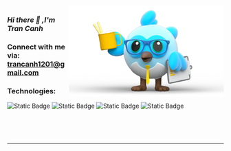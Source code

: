 <img align="right" width="360" alt="Dash" src="/dash.png" /> 

### *Hi there &#128075; ,I'm Tran Canh*

### Connect with me via: trancanh1201@gmail.com 

### Technologies: 
![Static Badge](https://img.shields.io/badge/-Flutter-02569B?style=for-the-badge&logo=flutter&logoColor=white)
![Static Badge](https://img.shields.io/badge/-dart-%230175C2?style=for-the-badge&logo=dart&logoColor=white&color=%230175C2)
![Static Badge](https://img.shields.io/badge/-firebase-%23FFCA28?style=for-the-badge&logo=firebase&logoColor=black)
![Static Badge](https://img.shields.io/badge/-kotlin-7F52FF?style=for-the-badge&logo=kotlin&logoColor=white)


<br/>
<br/>
<br/>

---

[facebook]:
[instagram]:

[flutter]: https://docs.flutter.dev/
[dart]: https://dart.dev/guides
[html]: https://www.w3schools.com/tags/tag_doctype.asp
[css]: https://www.w3schools.com/css/default.asp
[vscode]: https://code.visualstudio.com/
[visual-studio]: https://visualstudio.microsoft.com/fr/
[firebase]: https://firebase.google.com/
